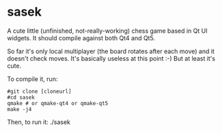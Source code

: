 sasek
=====

A cute little (unfinished, not-really-working) chess game based in Qt UI widgets. It should compile against both Qt4 and Qt5.

So far it's only local multiplayer (the board rotates after each move) and it doesn't check moves. It's basically useless at this point :-) But at least it's cute.

To compile it, run:

	#git clone [cloneurl]
	#cd sasek
	qmake # or qmake-qt4 or qmake-qt5
	make -j4

Then, to run it:
	./sasek
